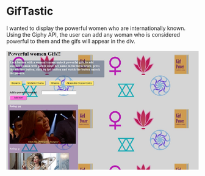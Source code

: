 # GifTastic
I wanted to display the powerful women who are internationally known.
Using the Giphy API, the user can add any woman who is considered powerful 
to them and the gifs will appear in the div.
<br><br>
<img src="./assets/ReadME-screenshot.jpg">

